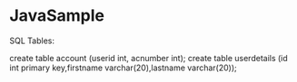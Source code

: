 # JavaSample

SQL Tables:

create table account (userid int, acnumber int);
create table userdetails (id int primary key,firstname varchar(20),lastname varchar(20));
